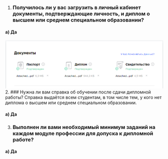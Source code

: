 1. ### Получилось ли у вас загрузить в личный кабинет документы, подтверждающие личность, и диплом о высшем или среднем специальном образовании?
#### а) Да
![img.png](img.png)
2. ### Нужна ли вам справка об обучении после сдачи дипломной работы? Справка выдаётся всем студентам, в том числе тем, у кого нет диплома о высшем или среднем специальном образовании.
#### a) Да
3. ### Выполнен ли вами необходимый минимум заданий на каждом модуле профессии для допуска к дипломной работе?
#### a) Да




